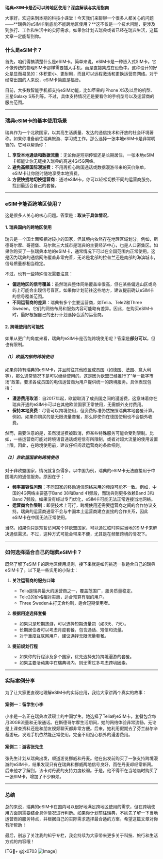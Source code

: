 **瑞典eSIM卡是否可以跨地区使用？深度解读与实用指南**

大家好，欢迎来到本期的科技小课堂！今天我们来聊聊一个很多人都关心的问题——**瑞典的eSIM卡到底能不能跨地区使用？**这不仅是一个技术问题，更涉及到旅行、工作和生活中的实际需求。如果你计划去瑞典或者已经在瑞典生活，这篇文章一定能帮到你。

### 什么是eSIM卡？

首先，咱们得搞清楚什么是eSIM卡。简单来说，eSIM卡是一种嵌入式SIM卡，它不像传统的物理SIM卡那样需要插入手机，而是直接集成在设备中。这种设计的好处是显而易见的：体积更小、更耐用，而且可以远程激活和更换运营商网络。对于经常出国的人来说，eSIM卡简直是福音。

目前，大多数智能手机都支持eSIM功能，比如苹果的iPhone XS及以后的机型、三星Galaxy S系列等。不过，具体支持情况还是要看你的手机型号以及运营商的服务范围。

---

### 瑞典eSIM卡的基本使用场景

瑞典作为一个北欧国家，以其高生活质量、发达的通信技术和开放的社会环境著称。如果你准备前往瑞典旅游、学习或工作，那么选择一张本地eSIM卡是非常明智的。它可以帮助你：

1. **享受本地通话和数据流量**：无论你是短期停留还是长期居住，一张本地eSIM卡都能让你无缝接入瑞典的高速4G/5G网络。
2. **避免高额国际漫游费**：不用再担心跨国通话或数据漫游带来的天价账单，eSIM卡让你随时随地享受本地资费。
3. **方便快捷地切换运营商**：通过eSIM卡，你可以轻松切换不同的运营商服务，找到最适合自己的套餐。

---

### eSIM卡能否跨地区使用？

这是很多人关心的核心问题。答案是：**取决于具体情况**。

#### 1. **瑞典国内的跨地区使用**
瑞典是一个国土面积相对较小的国家，但其境内依然存在地理区域划分。例如，斯德哥尔摩、哥德堡、马尔默三大城市是瑞典的主要经济中心，也是人口密集区。如果你购买了一张瑞典本地的eSIM卡，通常情况下可以在全国范围内正常使用。这是因为瑞典的通信网络覆盖非常完善，无论是北部的拉普兰还是南部的海滨城市，信号质量都相当稳定。

不过，也有一些特殊情况需要注意：
- **偏远地区的信号覆盖**：虽然瑞典整体网络覆盖率很高，但在某些偏远山区或岛屿上可能会出现信号盲区。如果你计划前往这些地方，建议提前确认eSIM卡的信号覆盖范围。
- **不同运营商的差异**：瑞典有多个主要运营商，如Telia、Tele2和Three Sweden。它们的网络布局和服务内容可能略有差异。因此，在购买eSIM卡时，最好根据自己的出行计划选择合适的运营商。

#### 2. **跨境使用的可能性**
如果从更广的角度来看，瑞典的eSIM卡是否能跨境使用呢？答案是**部分可以**，但也有限制。

##### （1）欧盟内部的跨境使用
如果你持有瑞典的eSIM卡，并且前往其他欧盟成员国（如德国、法国、意大利等），那么通常情况下是可以继续使用的。这是因为欧盟已经推行了“单一数字市场”政策，要求各成员国的电信运营商为用户提供统一的跨境服务。具体表现包括：
- **漫游费用取消**：自2017年起，欧盟取消了成员国之间的漫游费，这意味着你在瑞典开通的eSIM卡可以在其他欧盟国家正常使用，无需额外支付费用。
- **保持本地资费**：尽管可以跨境使用，但资费标准仍然按照瑞典本地套餐计算。例如，如果你购买的是无限流量套餐，那么即使你在德国使用也不会额外收费。

然而，需要注意的是，虽然漫游费被取消，但某些特殊服务可能会受到限制。比如，一些运营商可能对跨境语音通话或短信有所限制，或者对超大流量的使用设置上限。因此，在跨境使用前，建议仔细阅读运营商的条款细则。

##### （2）非欧盟国家的跨境使用
对于非欧盟国家，情况就复杂得多。以中国为例，瑞典的eSIM卡无法直接用于中国境内的通信服务。原因在于：
- **频率兼容性问题**：不同国家的移动通信网络采用的频段可能不一致。例如，中国的4G网络主要基于Band 38和Band 41频段，而瑞典则更多依赖Band 3和Band 7频段。如果没有经过专门优化，eSIM卡可能无法正常连接当地网络。
- **运营商合作限制**：即便技术上可行，跨境使用还需要运营商之间的合作协议支持。瑞典的运营商通常不会与中国本土运营商建立直接的合作关系，因此eSIM卡在中国无法正常使用。

当然，如果你只是短暂访问某个非欧盟国家，可以通过临时购买当地的SIM卡来解决通信需求。不过，这种方式可能会带来不便，尤其是在频繁跨境的情况下。

---

### 如何选择适合自己的瑞典eSIM卡？

既然了解了eSIM卡的跨地区使用规则，接下来就是如何挑选一张适合自己的瑞典eSIM卡了。以下是一些实用的小贴士：

1. **关注运营商的服务口碑**
   - Telia是瑞典最大的运营商之一，覆盖范围广，服务质量稳定。
   - Tele2的价格相对实惠，适合预算有限的用户。
   - Three Sweden主打无合约制，适合短期使用者。

2. **根据用途选择套餐**
   - 如果只是短期旅游，可以选择短期流量包（如3天、7天）。
   - 长期居住者可以考虑月度套餐，包含通话、短信和流量。
   - 对于重度互联网用户，建议选择无限流量套餐。

3. **提前规划行程**
   - 如果你的行程涉及多个国家，优先选择支持跨境漫游的套餐。
   - 如果主要活动集中在瑞典境内，则无需过多考虑跨境因素。

---

### 实际案例分享

为了让大家更直观地理解eSIM卡的实际应用，我给大家讲两个真实的故事：

#### 案例一：留学生小李
小李是一名正在瑞典攻读硕士的中国学生。她选择了Telia的eSIM卡，套餐包含每月30GB流量和无限通话。在斯德哥尔摩生活期间，她的网络体验非常流畅，无论是上课查资料还是和朋友视频聊天都非常方便。后来，她利用假期去了芬兰赫尔辛基游玩，发现手机依然能正常使用，完全不用担心额外的漫游费用。

#### 案例二：游客张先生
张先生计划从瑞典出发，顺道游览挪威和丹麦。他在出发前购买了一张支持跨境漫游的eSIM卡，结果发现只有在瑞典和挪威两地信号良好，而在丹麦却经常断网。后来他才了解到，该卡对丹麦的支持力度较弱。于是，他不得不在当地临时购买了一张SIM卡，增加了不少麻烦。

---

### 总结

总的来说，瑞典的eSIM卡在国内可以很好地满足跨地区使用的需求，但在跨境使用方面则需要结合具体情况进行判断。如果你计划前往瑞典，不妨先了解一下当地运营商的服务特点，并根据自己的实际需求选择最合适的方案。希望这篇文章对你有所帮助！

最后，别忘了关注我的知乎专栏，我会持续为大家带来更多关于科技、旅行和生活方式的内容哦！

[TG💪+ @jx0703 ![Image](https://github.com/user-attachments/assets/dbca1d08-cadb-493c-b0ec-ad6f7a83f270)]